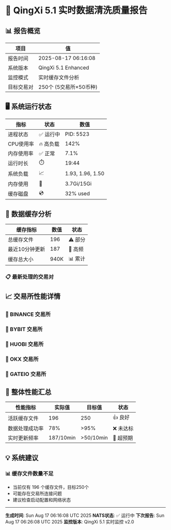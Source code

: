# 🚀 QingXi 5.1 实时数据清洗质量报告

## 📊 报告概览

| 项目 | 值 |
|------|-----|
| 报告时间 | 2025-08-17 06:16:08 |
| 系统版本 | QingXi 5.1 Enhanced |
| 监控模式 | 实时缓存文件分析 |
| 目标交易对 | 250个 (5交易所×50币种) |

## 🖥️ 系统运行状态

| 指标 | 状态 | 数值 |
|------|------|------|
| 进程状态 | ✅ 运行中 | PID: 5523 |
| CPU使用率 | 🔥 高负载 | 142% |
| 内存使用率 | ✅ 正常 | 7.1% |
| 运行时长 | ⏱️ | 19:44 |
| 系统负载 | 📈 | 1.93, 1.96, 1.50 |
| 内存使用 | 💾 | 3.7Gi/15Gi |
| 缓存磁盘 | 💿 | 32% used |

## 📁 数据缓存分析

| 缓存指标 | 数值 | 状态 |
|----------|------|------|
| 总缓存文件 | 196 | ⚠️ 部分 |
| 最近10分钟更新 | 187 | 🚀 高频 |
| 缓存总大小 | 940K | 📊 累计 |

### 📋 最新处理的交易对



## 📈 交易所性能详情

### 🏪 BINANCE 交易所

### 🏪 BYBIT 交易所

### 🏪 HUOBI 交易所

### 🏪 OKX 交易所

### 🏪 GATEIO 交易所

## 🎯 整体性能汇总

| 性能指标 | 实际值 | 目标值 | 状态 |
|----------|--------|--------|------|
| 活跃缓存文件 | 196 | 250 | 👍 良好 |
| 数据处理成功率 | 78% | >95% | ❌ 未达标 |
| 实时更新频率 | 187/10min | >50/10min | 🚀 超预期 |

## 💡 系统建议

### 📊 缓存文件数量不足
- 当前仅有 196 个缓存文件，目标250个
- 可能存在交易所连接问题
- 建议检查启动配置和网络状态

---

**生成时间**: Sun Aug 17 06:16:08 UTC 2025
**NATS状态**: ✅ 运行中
**下次报告**: Sun Aug 17 06:26:08 UTC 2025
**监控版本**: QingXi 5.1 实时监控 v2.0
